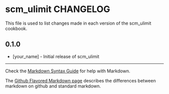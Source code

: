 scm_ulimit CHANGELOG
====================

This file is used to list changes made in each version of the scm_ulimit cookbook.

0.1.0
-----
- [your_name] - Initial release of scm_ulimit

- - -
Check the [Markdown Syntax Guide](http://daringfireball.net/projects/markdown/syntax) for help with Markdown.

The [Github Flavored Markdown page](http://github.github.com/github-flavored-markdown/) describes the differences between markdown on github and standard markdown.
